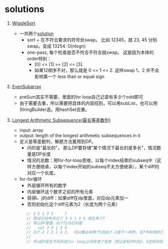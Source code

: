 # solutions 

1. [WiggleSort](./WiggleSort.java) 
    - 一共两个[solution](https://leetcode.com/problems/wiggle-sort/solution/)
        - sort + 在不符合要求的符号处swap。 比如 12345，就 23, 45 分别swap。变成 13254.   O(nlogn)
        - one-pass, 每个检查是否不符合不符合就swap。 这是因为本体的order特别：
            - [0] <= [1] >= [2] <= [3].
            - 如果12顺序不对，那么就是 0 <= 1 <= 2. 这样swap 1，2 并不会影响第一个 less than or equal sign
    
2. [EvenSubarray](./EvenSubarray.java)
    - preSum其实不需要，里面的for loop自己记录有多少个odd即可
    - 由于需要去重，所以需要把具体的内容招到，可以用subList，也可以用StringBuilder造。用hashSet去重。
    
3. [Longest Arithmetic Subsequence(最长等差数列)](./LongestArithmeticSubsequence.java)
    - input: array
    - output: length of the longest arithmetic subsequences in it
    - 定义是等差数列，解题方法要用到DP。
        - 问的是"最长的"， 那么DP要存储"某个情况下最长的是多长"，情况数量是DP长度
        - 情况的总数：用for-for-loop思维，以每个index结束的subseq中（这样方便继承，以每个index开始的subseq不太方便继承），某个diff的对应一个长度。
    - for-for循环
        - 外层循环所有的数字
        - 内层循环这个数字之前的所有元素
        - 获得i、j的diff：如果diff在dp里面，对应dp元素加一
        - 否则初始化这个diff元素为2（长度为两个元素）
      ```java
         // 3 5 1 3 5     7
         // 假设已经考虑过了 3 5 1 3 5 现在来了7
         // 那么DP里面，diff2对应的是
         //   val 3 5 1 3 5
         // dif-2 1 2 1 2 3,  可以看出来两个5的dif-2是不一样的，在7中利用的方法是用j扫描 取dp[j][2] + 1的最大的那个即可。
         //
         // 所以DP是在不同外层for loop之间传递了信息（把之前轮中5的2、3这样的信息，传递给了7，让7能得知自己应该是4）
         ```
          